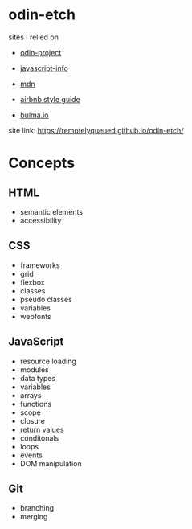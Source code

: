 # odin-etch

sites I relied on

-   [odin-project](https://www.theodinproject.com/dashboard)
-   [javascript-info](https://javascript.info/)
-   [mdn](https://developer.mozilla.org/en-US/)
-   [airbnb style guide](https://github.com/airbnb/javascript)

-   [bulma.io](https://bulma.io/)

site link: https://remotelyqueued.github.io/odin-etch/

# Concepts

## HTML

-   semantic elements
-   accessibility

## CSS

-   frameworks
-   grid
-   flexbox
-   classes
-   pseudo classes
-   variables
-   webfonts

## JavaScript

-   resource loading
-   modules
-   data types
-   variables
-   arrays
-   functions
-   scope
-   closure
-   return values
-   conditonals
-   loops
-   events
-   DOM manipulation

## Git

-   branching
-   merging
